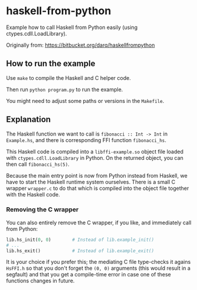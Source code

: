 haskell-from-python
===================

Example how to call Haskell from Python easily (using ctypes.cdll.LoadLibrary).

Originally from: https://bitbucket.org/darq/haskellfrompython


How to run the example
----------------------

Use `make` to compile the Haskell and C helper code.

Then run `python program.py` to run the example.

You might need to adjust some paths or versions in the `Makefile`.


Explanation
-----------

The Haskell function we want to call is `fibonacci :: Int -> Int` in `Example.hs`, and there is corresponding FFI function `fibonacci_hs`.

This Haskell code is compiled into a `libffi-example.so` object file loaded with `ctypes.cdll.LoadLibrary` in Python.
On the returned object, you can then call `fibonacci_hs(5)`.

Because the main entry point is now from Python instead from Haskell, we have to start the Haskell runtime system ourselves.
There is a small C wrapper `wrapper.c` to do that which is compiled into the object file together with the Haskell code.


### Removing the C wrapper

You can also entirely remove the C wrapper, if you like, and immediately call from Python:

```python
lib.hs_init(0, 0)        # Instead of lib.example_init()
# ...
lib.hs_exit()            # Instead of lib.example_exit()
```

It is your choice if you prefer this; the mediating C file type-checks it agains `HsFFI.h` so that you don't forget the `(0, 0)` arguments (this would result in a segfault) and that you get a compile-time error in case one of these functions changes in future.
